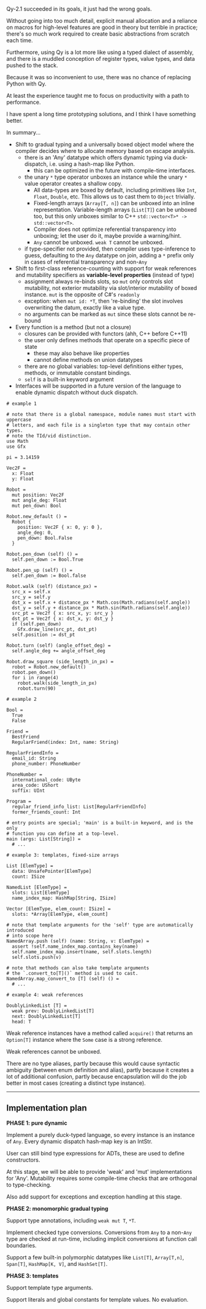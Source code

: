 Qy-2.1 succeeded in its goals, it just had the wrong goals.

Without going into too much detail, explicit manual allocation and a reliance on 
macros for high-level features are good in theory but terrible in practice; 
there's so much work required to create basic abstractions from scratch each 
time.

Furthermore, using Qy is a lot more like using a typed dialect of assembly,
and there is a muddled conception of register types, value types, and data 
pushed to the stack.

Because it was so inconvenient to use, there was no chance of replacing Python
with Qy.

At least the experience taught me to focus on productivity with a path to
performance.

I have spent a long time prototyping solutions, and I think I have something
better.

In summary...
- Shift to gradual typing and a universally boxed object model where the 
  compiler decides where to allocate memory based on escape analysis.
  - there is an 'Any' datatype which offers dynamic typing via duck-dispatch,
    i.e. using a hash-map like Python.
    - this can be optimized in the future with compile-time interfaces.
  - the unary `*` type operator unboxes an instance while the unary `*` value
    operator creates a shallow copy. 
    - All data-types are boxed by default, including primitives like `Int`, 
      `Float`, `Double`, etc. This allows us to cast them to `Object` trivially.
    - Fixed-length arrays (`Array[T, n]`) can be unboxed into an inline 
      representation. Variable-length arrays (`List[T]`) can be unboxed too, but 
      this only unboxes similar to C++ `std::vector<T>* -> std::vector<T>`.
    - Compiler does not optimize referential transparency into unboxing; let the
      user do it, maybe provide a warning/hint.
    - `Any` cannot be unboxed. `weak T` cannot be unboxed.
  - if type-specifier not provided, then compiler uses type-inference to guess,
    defaulting to the `Any` datatype on join, adding a `*` prefix only in cases
    of referential transparency and non-`Any`
- Shift to first-class reference-counting with support for weak references and
  mutability specifiers as **variable-level properties** (instead of type)
  - assignment always re-binds slots, so `mut` only controls slot mutability,
    not exterior mutability via slot/interior mutability of boxed instance.
    `mut` is the opposite of C#'s `readonly`
  - exception: when `mut id: *T`, then 're-binding' the slot involves 
    overwriting the datum, exactly like a value type.
  - no arguments can be marked as `mut` since these slots cannot be re-bound
- Every function is a method (but not a closure)
  - closures can be provided with functors (ahh, C++ before C++11)
  - the user only defines methods that operate on a specific piece of state
    - these may also behave like properties
    - cannot define methods on union datatypes
  - there are no global variables: top-level definitions either types, methods,
    or immutable constant bindings.
  - `self` is a built-in keyword argument
- Interfaces will be supported in a future version of the language to enable
  dynamic dispatch without duck dispatch.

```
# example 1

# note that there is a global namespace, module names must start with uppercase
# letters, and each file is a singleton type that may contain other types.
# note the TId/vid distinction.
use Math
use Gfx

pi = 3.14159

Vec2F = 
  x: Float
  y: Float

Robot = 
  mut position: Vec2F
  mut angle_deg: Float 
  mut pen_down: Bool

Robot.new_default () =
  Robot {
    position: Vec2F { x: 0, y: 0 }, 
    angle_deg: 0, 
    pen_down: Bool.False
  }

Robot.pen_down (self) () =
  self.pen_down := Bool.True

Robot.pen_up (self) () =
  self.pen_down := Bool.false

Robot.walk (self) (distance_px) =
  src_x = self.x
  src_y = self.y
  dst_x = self.x + distance_px * Math.cos(Math.radians(self.angle))
  dst_y = self.y + distance_px * Math.sin(Math.radians(self.angle))
  src_pt = Vec2f { x: src_x, y: src_y }
  dst_pt = Vec2f { x: dst_x, y: dst_y }
  if (self.pen_down)
    Gfx.draw_line(src_pt, dst_pt)
  self.position := dst_pt

Robot.turn (self) (angle_offset_deg) =
  self.angle_deg += angle_offset_deg

Robot.draw_square (side_length_in_px) =
  robot = Robot.new_default()
  robot.pen_down()
  for i in range(4)
    robot.walk(side_length_in_px)
    robot.turn(90)
```

```
# example 2

Bool = 
  True 
  False

Friend = 
  BestFriend
  RegularFriend(index: Int, name: String)

RegularFriendInfo = 
  email_id: String
  phone_number: PhoneNumber

PhoneNumber = 
  international_code: UByte
  area_code: UShort
  suffix: UInt

Program = 
  regular_friend_info_list: List[RegularFriendInfo]
  former_friends_count: Int

# entry points are special; 'main' is a built-in keyword, and is the only 
# function you can define at a top-level.
main (args: List[String]) =
  # ...
```

```
# example 3: templates, fixed-size arrays

List [ElemType] = 
  data: UnsafePointer[ElemType]
  count: ISize

NamedList [ElemType] = 
  slots: List[ElemType]
  name_index_map: HashMap[String, ISize]

Vector [ElemType, elem_count: ISize] = 
  slots: *Array[ElemType, elem_count]

# note that template arguments for the 'self' type are automatically introduced
# into scope here
NamedArray.push (self) (name: String, v: ElemType) =
  assert !self.name_index_map.contains_key(name)
  self.name_index_map.insert(name, self.slots.length)
  self.slots.push(v)

# note that methods can also take template arguments
# the `.convert_to[T]()` method is used to cast.
NamedArray.map_convert_to [T] (self) () =
  # ...
```

```
# example 4: weak references

DoublyLinkedList [T] = 
  weak prev: DoublyLinkedList[T]
  next: DoublyLinkedList[T]
  head: T
```

Weak reference instances have a method called `acquire()` that returns an
`Option[T]` instance where the `Some` case is a strong reference.

Weak references cannot be unboxed.

There are no type aliases, partly because this would cause syntactic ambiguity
(between enum definition and alias), partly because it creates a lot of 
additional confusion, partly because encapsulation will do the job better in
most cases (creating a distinct type instance).

---

## Implementation plan

**PHASE 1: pure dynamic**

Implement a purely duck-typed language, so every instance is an instance of 
`Any`. Every dynamic dispatch hash-map key is an IntStr.

User can still bind type expressions for ADTs, these are used to define 
constructors.

At this stage, we will be able to provide 'weak' and 'mut' implementations for 
'Any'. Mutability requires some compile-time checks that are orthogonal to 
type-checking.

Also add support for exceptions and exception handling at this stage.

**PHASE 2: monomorphic gradual typing**

Support type annotations, including `weak mut T`, `*T`.

Implement checked type conversions. Conversions from `Any` to a non-`Any` type
are checked at run-time, including implicit conversions at function call 
boundaries. 

Support a few built-in polymorphic datatypes like `List[T]`, `Array[T,n]`,
`Span[T]`, `HashMap[K, V]`, and `HashSet[T]`.

**PHASE 3: templates**

Support template type arguments.

Support literals and global constants for template values. No evaluation.

